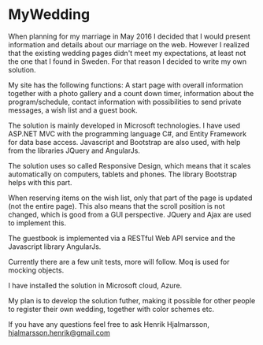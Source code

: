 # MyWedding
When planning for my marriage in May 2016 I decided that I would present information and details about our marriage on the web. However I realized that the existing wedding pages didn't meet my expectations, at least not the one that I found in Sweden. For that reason I decided to write my own solution.

My site has the following functions: A start page with overall information together with a photo gallery and a count down timer, information about the program/schedule, contact information with possibilities to send private messages, a wish list and a guest book.

The solution is mainly developed in Microsoft technologies. I have used ASP.NET MVC with the programming language C#, and Entity Framework for data base access. Javascript and Bootstrap are also used, with help from the libraries JQuery and AngularJs.

The solution uses so called Responsive Design, which means that it scales automatically on computers, tablets and phones. The library Bootstrap helps with this part.

When reserving items on the wish list, only that part of the page is updated (not the entire page). This also means that the scroll position is not changed, which is good from a GUI perspective. JQuery and Ajax are used to implement this.

The guestbook is implemented via a RESTful Web API service and the Javascript library AngularJs.

Currently there are a few unit tests, more will follow. Moq is used for mocking objects.

I have installed the solution in Microsoft cloud, Azure. 

My plan is to develop the solution futher, making it possible for other people to register their own wedding, together with color schemes etc.

If you have any questions feel free to ask Henrik Hjalmarsson, hjalmarsson.henrik@gmail.com


